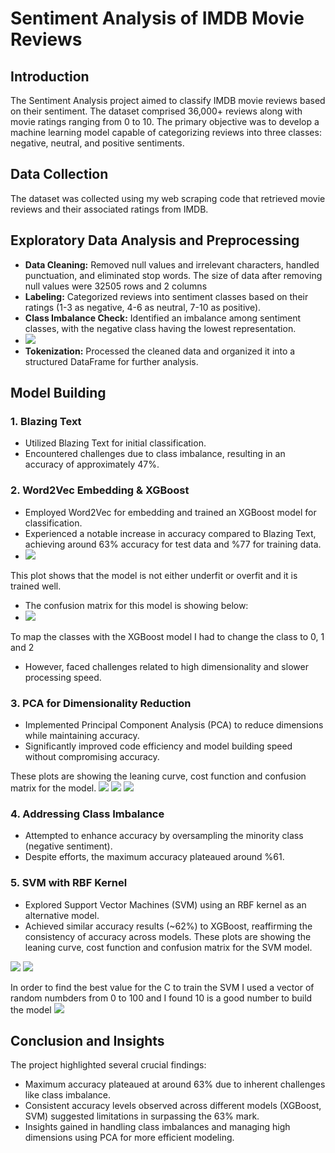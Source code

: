 # Sentiment Analysis of IMDB Movie Reviews

## Introduction
The Sentiment Analysis project aimed to classify IMDB movie reviews based on their sentiment. The dataset comprised 36,000+ reviews along with movie ratings ranging from 0 to 10. The primary objective was to develop a machine learning model capable of categorizing reviews into three classes: negative, neutral, and positive sentiments.

## Data Collection
The dataset was collected using my web scraping code that retrieved movie reviews and their associated ratings from IMDB.

## Exploratory Data Analysis and Preprocessing
- **Data Cleaning:** Removed null values and irrelevant characters, handled punctuation, and eliminated stop words. The size of data after removing null values were 32505 rows and 2 columns
- **Labeling:** Categorized reviews into sentiment classes based on their ratings (1-3 as negative, 4-6 as neutral, 7-10 as positive).
- **Class Imbalance Check:** Identified an imbalance among sentiment classes, with the negative class having the lowest representation.
- <img src="./Plots/class imbalance.png"  />
- **Tokenization:** Processed the cleaned data and organized it into a structured DataFrame for further analysis.

## Model Building
### 1. Blazing Text
- Utilized Blazing Text for initial classification.
- Encountered challenges due to class imbalance, resulting in an accuracy of approximately 47%.

### 2. Word2Vec Embedding & XGBoost
- Employed Word2Vec for embedding and trained an XGBoost model for classification.
- Experienced a notable increase in accuracy compared to Blazing Text, achieving around 63% accuracy for test data and %77 for training data.
- <img src="./Plots/learning curve xgboost model.png"  />
This plot shows that the model is not either underfit or overfit and it is trained well.
- The confusion matrix for this model is showing below:
- <img src="./Plots/confusion matrix xgboost model.png"  />
To map the classes with the XGBoost model I had to change the class to 0, 1 and 2
- However, faced challenges related to high dimensionality and slower processing speed.

### 3. PCA for Dimensionality Reduction
- Implemented Principal Component Analysis (PCA) to reduce dimensions while maintaining accuracy.
- Significantly improved code efficiency and model building speed without compromising accuracy.


These plots are showing the leaning curve, cost function and confusion matrix for the model.
<img src="./Plots/learning curve xgboost-pca model.png"  />
<img src="./Plots/cost function xgboost pca model.png"  />
<img src="./Plots/confusion matrix xgboost-pca model.png"  />
### 4. Addressing Class Imbalance
- Attempted to enhance accuracy by oversampling the minority class (negative sentiment).
- Despite efforts, the maximum accuracy plateaued around %61.

### 5. SVM with RBF Kernel
- Explored Support Vector Machines (SVM) using an RBF kernel as an alternative model.
- Achieved similar accuracy results (~62%) to XGBoost, reaffirming the consistency of accuracy across models.
These plots are showing the leaning curve, cost function and confusion matrix for the SVM model.
<img src="./Plots/learning curve svm-pca model.png"  />
<img src="./Plots/confusion matrix svm-pca model.png"  />

In order to find the best value for the C to train the SVM I used a vector of random numbders from 0 to 100 and I found 10 is a good number to build the model
<img src="./Plots/svm C parameter choose.png"  />
## Conclusion and Insights
The project highlighted several crucial findings:
- Maximum accuracy plateaued at around 63% due to inherent challenges like class imbalance.
- Consistent accuracy levels observed across different models (XGBoost, SVM) suggested limitations in surpassing the 63% mark.
- Insights gained in handling class imbalances and managing high dimensions using PCA for more efficient modeling.
